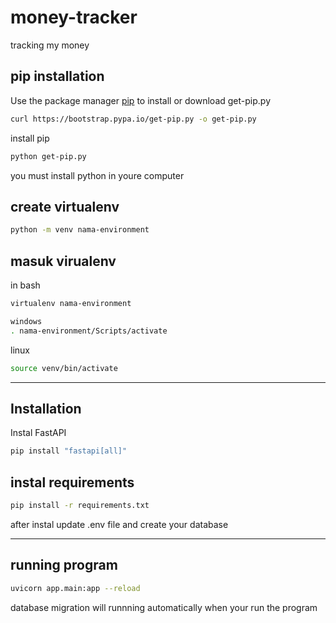 # money-tracker
tracking my money

## pip installation
Use the package manager [pip](https://pip.pypa.io/en/stable/) to install
or
download get-pip.py
```bash
curl https://bootstrap.pypa.io/get-pip.py -o get-pip.py
```

install pip
```bash
python get-pip.py
```
you must install python in youre computer

## create virtualenv
```bash
python -m venv nama-environment
```

## masuk virualenv
in bash
```bash
virtualenv nama-environment
```
```bash
windows
. nama-environment/Scripts/activate
```

linux
```bash
source venv/bin/activate
```
------------------------------

## Installation

Instal FastAPI
```bash
pip install "fastapi[all]"
```

## instal requirements
```bash
pip install -r requirements.txt
```

after instal
update .env file and create your database

-------------------------

## running program
```bash
uvicorn app.main:app --reload
```
database migration will runnning automatically when your run the program
